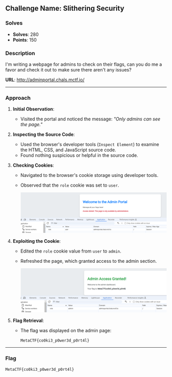 ## **Challenge Name: Slithering Security**
### **Solves**
- **Solves**: 280
- **Points**: 150  

### **Description**  
I'm writing a webpage for admins to check on their flags, can you do me a favor and check it out to make sure there aren't any issues?

**URL**: http://adminportal.chals.mctf.io/

---

### **Approach**

1. **Initial Observation**:
   - Visited the portal and noticed the message: *"Only admins can see the page."*

2. **Inspecting the Source Code**:
   - Used the browser's developer tools (`Inspect Element`) to examine the HTML, CSS, and JavaScript source code.
   - Found nothing suspicious or helpful in the source code.

3. **Checking Cookies**:
   - Navigated to the browser's cookie storage using developer tools.
   - Observed that the `role` cookie was set to `user`.

        ![](Resources/image1.png)

4. **Exploiting the Cookie**:
   - Edited the `role` cookie value from `user` to `admin`.
   - Refreshed the page, which granted access to the admin section.

        ![](Resources/image2.png)

5. **Flag Retrieval**:
   - The flag was displayed on the admin page:
     ```plaintext
     MetaCTF{co0ki3_p0wer3d_p0rt4l}
     ```

---

### **Flag**
```
MetaCTF{co0ki3_p0wer3d_p0rt4l}
```